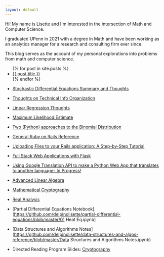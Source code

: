```yaml
---
layout: default
---
```

Hi! My name is Lisette and I'm interested in the intersection of Math and Computer Science. 

I graduated UPenn in 2021 with a degree in Math and have been working as an analytics manager for a research and consulting firm ever since. 

This blog serves as the account of my personal explorations into problems from math and computer science.

 <ul>
  {% for post in site.posts %}
    <li>
      <a href="{{ post.url }}">{{ post.title }}</a>
      <br>
    </li>
  {% endfor %}
</ul>

- [Stochastic Differential Equations Summary and Thoughts](https://github.com/delpinolisette/stochastic-differential-equations)
- [Thoughts on Technical Info Organization](/organization.html)
- [Linear Regression Thoughts](/linear_regression.html)
- [Maximum Likelihood Estimate](/MLE.html)
- [Two (Python) approaches to the Binomial Distribution](/binom_dist.html)
- [General Ruby on Rails Reference](/ruby.html)
- [Uploading Files to your Rails application: A Step-by-Step Tutorial](/rails_active_store_file_upload.html)
- [Full Stack Web Applications with Flask](/flask_start.html)
- [Using Google Translation API to make a Python Web App that translates to another language- In Progress!](/flask_py_translate_api.html)
- [Advanced Linear Algebra](/line_alg.html)
- [Mathematical Cryptography](/mathematical_crypto.html)
- [Real Analysis](/analysis.html)
- [Partial Differential Equations Notebook](https://github.com/delpinolisette/partial-differential-equations/blob/master/01 Heat Eq.ipynb)
- [Data Structures and Algorithms Notes](https://github.com/delpinolisette/data-structures-and-algos-reference/blob/master/Data Structures and Algorithms Notes.ipynb)

- Directed Reading Program Slides: [Cryptography](https://drive.google.com/file/d/1MdGkOsmxy2CyUJRVHIdzjVyykqI3To42/view?fbclid=IwAR3VM03FceUloxVeDge2JDqKOYtu4hkWEx-uqhDgS_nINv2S9eHKC78kZdU)
<!-- - [My Journal](journal.md),  -->
<!-- - [My Reading Log](reading.md) -->







